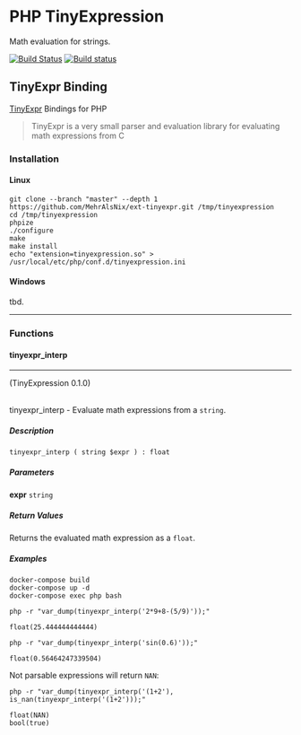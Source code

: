 # PHP TinyExpression
Math evaluation for strings.

[![Build Status](https://travis-ci.com/MehrAlsNix/ext-tinyexpr.svg?branch=master)](https://travis-ci.com/MehrAlsNix/ext-tinyexpr) [![Build status](https://ci.appveyor.com/api/projects/status/ih0hlmc8dnv3fji9?svg=true)](https://ci.appveyor.com/project/siad007/ext-tinyexpr)

## TinyExpr Binding
[TinyExpr](https://github.com/codeplea/tinyexpr) Bindings for PHP

> TinyExpr is a very small parser and evaluation library for evaluating math expressions from C

### Installation

#### Linux

```
git clone --branch "master" --depth 1 https://github.com/MehrAlsNix/ext-tinyexpr.git /tmp/tinyexpression
cd /tmp/tinyexpression
phpize
./configure
make
make install
echo "extension=tinyexpression.so" > /usr/local/etc/php/conf.d/tinyexpression.ini
```

#### Windows

tbd.

<hr>

### Functions

#### tinyexpr_interp
<hr>
(TinyExpression 0.1.0)
<br>
<br>

tinyexpr_interp - Evaluate math expressions from a `string`.

##### Description
```
tinyexpr_interp ( string $expr ) : float
```

##### Parameters

<b>expr</b> `string`

##### Return Values

Returns the evaluated math expression as a `float`.

##### Examples

```
docker-compose build
docker-compose up -d
docker-compose exec php bash
```

```
php -r "var_dump(tinyexpr_interp('2*9+8-(5/9)'));"
 
float(25.444444444444)
```

```
php -r "var_dump(tinyexpr_interp('sin(0.6)'));"
 
float(0.56464247339504)
```

Not parsable expressions will return `NAN`:
```
php -r "var_dump(tinyexpr_interp('(1+2'), is_nan(tinyexpr_interp('(1+2')));"
 
float(NAN)
bool(true)
```
